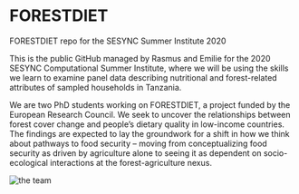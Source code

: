 # FORESTDIET
FORESTDIET repo for the SESYNC Summer Institute 2020

This is the public GitHub managed by Rasmus and Emilie for the 2020 SESYNC Computational Summer Institute, where we will be using the skills we learn to examine panel data describing nutritional and forest-related attributes of sampled households in Tanzania.

We are two PhD students working on FORESTDIET, a project funded by the European Research Council. We seek to uncover the relationships between forest cover change and people’s dietary quality in low-income countries. The findings are expected to lay the groundwork for a shift in how we think about pathways to food security – moving from conceptualizing food security as driven by agriculture alone to seeing it as dependent on socio-ecological interactions at the forest-agriculture nexus.

![the team](/FORESTDIET_sesync/FORESTDIET/images/team.png)





